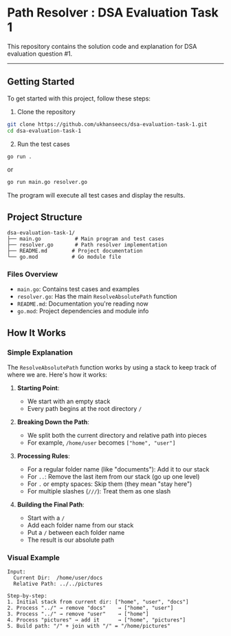 # Path Resolver : DSA Evaluation Task 1 

This repository contains the solution code and explanation for DSA evaluation question #1.

---

## Getting Started

To get started with this project, follow these steps:

1. Clone the repository
```bash
git clone https://github.com/ukhanseecs/dsa-evaluation-task-1.git
cd dsa-evaluation-task-1
```

2. Run the test cases
```bash
go run .
```
or
```bash
go run main.go resolver.go
```

The program will execute all test cases and display the results.


## Project Structure

```
dsa-evaluation-task-1/
├── main.go           # Main program and test cases
├── resolver.go       # Path resolver implementation
├── README.md        # Project documentation
└── go.mod           # Go module file
```

### Files Overview

- `main.go`: Contains test cases and examples
- `resolver.go`: Has the main `ResolveAbsolutePath` function
- `README.md`: Documentation you're reading now
- `go.mod`: Project dependencies and module info


## How It Works

### Simple Explanation

The `ResolveAbsolutePath` function works by using a stack to keep track of where we are. Here's how it works:

1. **Starting Point**: 
   - We start with an empty stack
   - Every path begins at the root directory `/`

2. **Breaking Down the Path**:
   - We split both the current directory and relative path into pieces
   - For example, `/home/user` becomes `["home", "user"]`

3. **Processing Rules**:
   - For a regular folder name (like "documents"): Add it to our stack
   - For `..`: Remove the last item from our stack (go up one level)
   - For `.` or empty spaces: Skip them (they mean "stay here")
   - For multiple slashes (`///`): Treat them as one slash

4. **Building the Final Path**:
   - Start with a `/`
   - Add each folder name from our stack
   - Put a `/` between each folder name
   - The result is our absolute path

### Visual Example

```
Input:
  Current Dir:  /home/user/docs
  Relative Path: ../../pictures

Step-by-step:
1. Initial stack from current dir: ["home", "user", "docs"]
2. Process "../" → remove "docs"    → ["home", "user"]
3. Process "../" → remove "user"    → ["home"]
4. Process "pictures" → add it      → ["home", "pictures"]
5. Build path: "/" + join with "/" = "/home/pictures"
```

